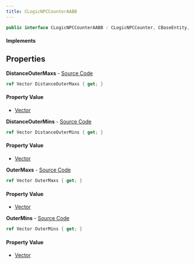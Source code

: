 ```yaml
---
title: CLogicNPCCounterAABB
---
```


```csharp
public interface CLogicNPCCounterAABB : CLogicNPCCounter, CBaseEntity, CEntityInstance, ISchemaClass<CEntityInstance>, ISchemaClass<CBaseEntity>, ISchemaClass<CLogicNPCCounter>, ISchemaClass<CLogicNPCCounterAABB>, ISchemaField, ISchemaClass, INativeHandle
```

#### Implements

## Properties

**DistanceOuterMaxs** - [Source Code](https://github.com/swiftly-solution/swiftlys2/blob/master/managed/src/SwiftlyS2.Generated/Schemas/Interfaces/CLogicNPCCounterAABB.cs#L18)

```csharp
ref Vector DistanceOuterMaxs { get; }
```

#### Property Value

- [Vector](/docs/api/shared/natives/vector)

**DistanceOuterMins** - [Source Code](https://github.com/swiftly-solution/swiftlys2/blob/master/managed/src/SwiftlyS2.Generated/Schemas/Interfaces/CLogicNPCCounterAABB.cs#L16)

```csharp
ref Vector DistanceOuterMins { get; }
```

#### Property Value

- [Vector](/docs/api/shared/natives/vector)

**OuterMaxs** - [Source Code](https://github.com/swiftly-solution/swiftlys2/blob/master/managed/src/SwiftlyS2.Generated/Schemas/Interfaces/CLogicNPCCounterAABB.cs#L22)

```csharp
ref Vector OuterMaxs { get; }
```

#### Property Value

- [Vector](/docs/api/shared/natives/vector)

**OuterMins** - [Source Code](https://github.com/swiftly-solution/swiftlys2/blob/master/managed/src/SwiftlyS2.Generated/Schemas/Interfaces/CLogicNPCCounterAABB.cs#L20)

```csharp
ref Vector OuterMins { get; }
```

#### Property Value

- [Vector](/docs/api/shared/natives/vector)

